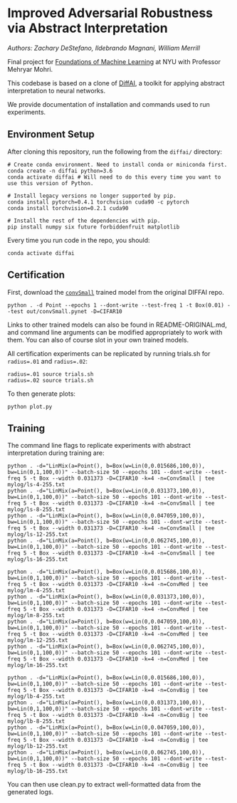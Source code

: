 # Improved Adversarial Robustness via Abstract Interpretation

*Authors: Zachary DeStefano, Ildebrando Magnani, William Merrill*

Final project for [Foundations of Machine Learning](https://cs.nyu.edu/~mohri/mlsp22/) at NYU with Professor Mehryar Mohri.

This codebase is based on a clone of [DiffAI](https://github.com/eth-sri/diffai), a toolkit for applying abstract interpretation to neural networks.

We provide documentation of installation and commands used to run experiments.

## Environment Setup

After cloning this repository, run the following from the `diffai/` directory:

```shell
# Create conda environment. Need to install conda or miniconda first.
conda create -n diffai python=3.6
conda activate diffai # Will need to do this every time you want to use this version of Python.

# Install legacy versions no longer supported by pip.
conda install pytorch=0.4.1 torchvision cuda90 -c pytorch
conda install torchvision=0.2.1 cuda90

# Install the rest of the dependencies with pip.
pip install numpy six future forbiddenfruit matplotlib
```

Every time you run code in the repo, you should:
```shell
conda activate diffai
```

## Certification

First, download the [`convSmall`](https://www.dropbox.com/sh/66obogmvih79e3k/AACfzqaT7kwf44Ksh1bVhUb1a/basic_nets/CIFAR10/width_2_255/ConvSmall__LinMix_a_IFGSM_w_Lin_00.0110020__k_3__b_InSamp_Lin_0115050__w_Lin_00.0115050___bw_Lin_00.515050___checkpoint_301_with_0.561.pynet?dl=0) trained model from the original DIFFAI repo.

```shell
python . -d Point --epochs 1 --dont-write --test-freq 1 -t Box(0.01) --test out/convSmall.pynet -D=CIFAR10
```

Links to other trained models can also be found in README-ORIGINAL.md, and command line arguments can be modified appropriately to work with them. You can also of course slot in your own trained models.

All certification experiments can be replicated by running trials.sh for `radius=.01` and `radius=.02`:

```shell
radius=.01 source trials.sh
radius=.02 source trials.sh
```

To then generate plots:
```shell
python plot.py
```

## Training

The command line flags to replicate experiments with abstract interpretation during training are:

```shell
python . -d="LinMix(a=Point(), b=Box(w=Lin(0,0.015686,100,0)), bw=Lin(0,1,100,0))" --batch-size 50 --epochs 101 --dont-write --test-freq 5 -t Box --width 0.031373 -D=CIFAR10 -k=4 -n=ConvSmall | tee mylog/ls-4-255.txt
python . -d="LinMix(a=Point(), b=Box(w=Lin(0,0.031373,100,0)), bw=Lin(0,1,100,0))" --batch-size 50 --epochs 101 --dont-write --test-freq 5 -t Box --width 0.031373 -D=CIFAR10 -k=4 -n=ConvSmall | tee mylog/ls-8-255.txt
python . -d="LinMix(a=Point(), b=Box(w=Lin(0,0.047059,100,0)), bw=Lin(0,1,100,0))" --batch-size 50 --epochs 101 --dont-write --test-freq 5 -t Box --width 0.031373 -D=CIFAR10 -k=4 -n=ConvSmall | tee mylog/ls-12-255.txt
python . -d="LinMix(a=Point(), b=Box(w=Lin(0,0.062745,100,0)), bw=Lin(0,1,100,0))" --batch-size 50 --epochs 101 --dont-write --test-freq 5 -t Box --width 0.031373 -D=CIFAR10 -k=4 -n=ConvSmall | tee mylog/ls-16-255.txt

python . -d="LinMix(a=Point(), b=Box(w=Lin(0,0.015686,100,0)), bw=Lin(0,1,100,0))" --batch-size 50 --epochs 101 --dont-write --test-freq 5 -t Box --width 0.031373 -D=CIFAR10 -k=4 -n=ConvMed | tee mylog/lm-4-255.txt
python . -d="LinMix(a=Point(), b=Box(w=Lin(0,0.031373,100,0)), bw=Lin(0,1,100,0))" --batch-size 50 --epochs 101 --dont-write --test-freq 5 -t Box --width 0.031373 -D=CIFAR10 -k=4 -n=ConvMed | tee mylog/lm-8-255.txt
python . -d="LinMix(a=Point(), b=Box(w=Lin(0,0.047059,100,0)), bw=Lin(0,1,100,0))" --batch-size 50 --epochs 101 --dont-write --test-freq 5 -t Box --width 0.031373 -D=CIFAR10 -k=4 -n=ConvMed | tee mylog/lm-12-255.txt
python . -d="LinMix(a=Point(), b=Box(w=Lin(0,0.062745,100,0)), bw=Lin(0,1,100,0))" --batch-size 50 --epochs 101 --dont-write --test-freq 5 -t Box --width 0.031373 -D=CIFAR10 -k=4 -n=ConvMed | tee mylog/lm-16-255.txt

python . -d="LinMix(a=Point(), b=Box(w=Lin(0,0.015686,100,0)), bw=Lin(0,1,100,0))" --batch-size 50 --epochs 101 --dont-write --test-freq 5 -t Box --width 0.031373 -D=CIFAR10 -k=4 -n=ConvBig | tee mylog/lb-4-255.txt
python . -d="LinMix(a=Point(), b=Box(w=Lin(0,0.031373,100,0)), bw=Lin(0,1,100,0))" --batch-size 50 --epochs 101 --dont-write --test-freq 5 -t Box --width 0.031373 -D=CIFAR10 -k=4 -n=ConvBig | tee mylog/lb-8-255.txt
python . -d="LinMix(a=Point(), b=Box(w=Lin(0,0.047059,100,0)), bw=Lin(0,1,100,0))" --batch-size 50 --epochs 101 --dont-write --test-freq 5 -t Box --width 0.031373 -D=CIFAR10 -k=4 -n=ConvBig | tee mylog/lb-12-255.txt
python . -d="LinMix(a=Point(), b=Box(w=Lin(0,0.062745,100,0)), bw=Lin(0,1,100,0))" --batch-size 50 --epochs 101 --dont-write --test-freq 5 -t Box --width 0.031373 -D=CIFAR10 -k=4 -n=ConvBig | tee mylog/lb-16-255.txt
```

You can then use clean.py to extract well-formatted data from the generated logs.
